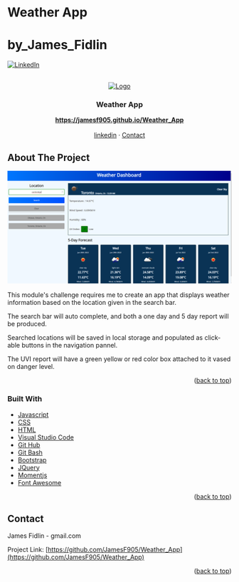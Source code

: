 # Weather App
# by_James_Fidlin

<div id="top"></div>

[![LinkedIn][linkedin-shield]][linkedin-url]



<br />
<div align="center">
  <a href="https://github.com/JamesF905/Weather_App">
    <img src="images/favicon.ico" alt="Logo" width="80" height="80">
  </a>

  <h3 align="center">Weather App</h3>

  <p align="center">
    <a href="https://jamesf905.github.io/Weather_App"><strong>https://jamesf905.github.io/Weather_App</strong></a>
    <br />
    <br />
    <a href="https://www.linkedin.com/in/james-fidlin-98853a239/">linkedin</a>
    ·
    <a href="www.gmail.com">Contact</a>
  </p>
</div>

## About The Project

[![Weather App][product-screenshot]](https://jamesf905.github.io/Weather_App)

This module's challenge requires me to create an app that displays weather information based on the location given in the search bar. 

The search bar will auto complete, and both a one day and 5 day report will be produced. 

Searched locations will be saved in local storage and populated as click-able buttons in the navigation pannel.

The UVI report will have a green yellow or red color box attached to it vased on danger level.

<p align="right">(<a href="#top">back to top</a>)</p>


### Built With

* [Javascript](https://www.javascript.com/)
* [CSS](https://developer.mozilla.org/en-US/docs/Web/CSS)
* [HTML](https://developer.mozilla.org/en-US/docs/Web/HTML)
* [Visual Studio Code](https://code.visualstudio.com/)
* [Git Hub](https://github.com/)
* [Git Bash](https://git-scm.com/)
* [Bootstrap](https://getbootstrap.com/docs/3.3/)
* [JQuery](https://git-scm.com/)
* [Momentjs](https://momentjs.com/)
* [Font Awesome](https://fontawesome.com/icons)

<p align="right">(<a href="#top">back to top</a>)</p>


## Contact

James Fidlin - gmail.com

Project Link: [https://github.com/JamesF905/Weather_App](https://github.com/JamesF905/Weather_App)

<p align="right">(<a href="#top">back to top</a>)</p>



[linkedin-shield]: https://img.shields.io/badge/-LinkedIn-black.svg?style=for-the-badge&logo=linkedin&colorB=555
[linkedin-url]: https://www.linkedin.com/in/james-fidlin-98853a239/
[product-screenshot]: images/Project_Screenshot.png



